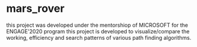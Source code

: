 # mars_rover
this project was developed under the mentorshiop of MICROSOFT for the ENGAGE'2020 program
this project is developed to visualize/compare the working, efficiency and search patterns of various path finding algorithms.
